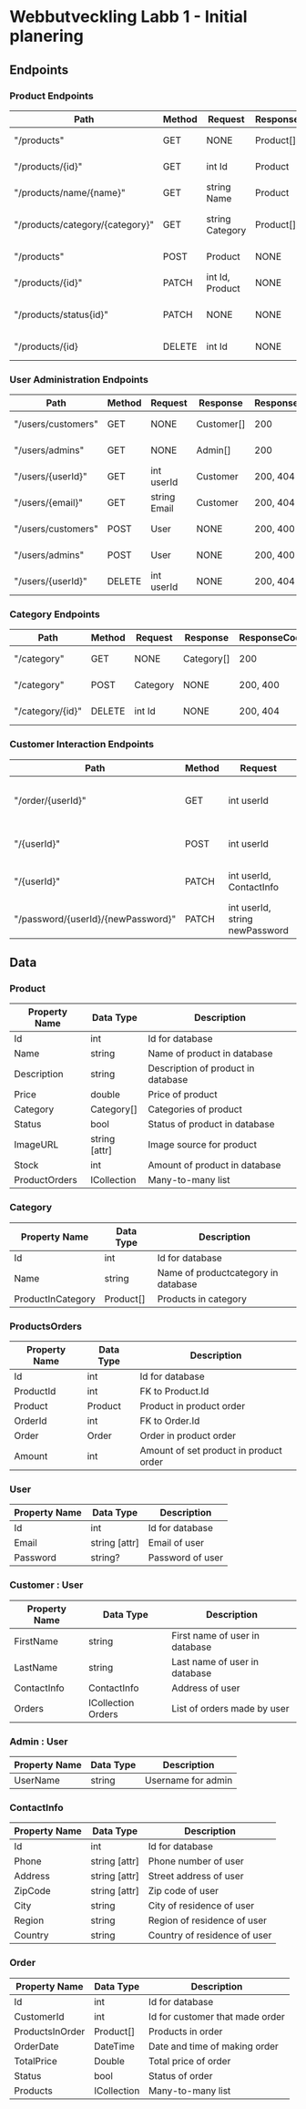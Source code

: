 # Webbutveckling Labb 1 - Initial planering

## Endpoints

### Product Endpoints

| Path                            | Method | Request            | Response  | ResponseCodes | Description                  | 
| ------------------------------- | ------ | ------------------ | --------- | ------------- | ---------------------------- | 
| "/products"                     | GET    | NONE               | Product[] | 200, 404      | Get all products             |      
| "/products/{id}"                | GET    | int Id             | Product   | 200, 404      | Get product by id            |      
| "/products/name/{name}"         | GET    | string Name        | Product   | 200, 404      | Get product by name          |      
| "/products/category/{category}" | GET    | string Category    | Product[] | 200, 404      | Get all products in category |      
| "/products"                     | POST   | Product            | NONE      | 200, 400      | Add new product              |      
| "/products/{id}"                | PATCH  | int Id, Product    | NONE      | 200, 400      | Update product               |      
| "/products/status{id}"          | PATCH  | NONE               | NONE      | 200           | Toggle status on product     |   
| "/products/{id}                 | DELETE | int Id             | NONE      | 200, 404      | Delete product               |      

### User Administration Endpoints

| Path               | Method | Request      | Response   | ResponseCodes | Description       |
| ------------------ | ------ | ------------ | ---------- | ------------- | ----------------- |
| "/users/customers" | GET    | NONE         | Customer[] | 200           | Get all customers |
| "/users/admins"    | GET    | NONE         | Admin[]    | 200           | Get all admins    |
| "/users/{userId}"  | GET    | int userId   | Customer   | 200, 404      | Get user by id    |
| "/users/{email}"   | GET    | string Email | Customer   | 200, 404      | Get user by email |
| "/users/customers" | POST   | User         | NONE       | 200, 400      | Add new customer  |
| "/users/admins"    | POST   | User         | NONE       | 200, 400      | Add new admin     |
| "/users/{userId}"  | DELETE | int userId   | NONE       | 200, 404      | Delete customer   |

### Category Endpoints

| Path             | Method | Request  | Response   | ResponseCodes | Description        |
| ---------------- | ------ | -------- | ---------- | ------------- | ------------------ |
| "/category"      | GET    | NONE     | Category[] | 200           | Get all categories |
| "/category"      | POST   | Category | NONE       | 200, 400      | Add new category   |
| "/category/{id}" | DELETE | int Id   | NONE       | 200, 404      | Delete category    |

### Customer Interaction Endpoints

| Path                               | Method | Request                        | Response | ResponseCodes | Description                       |
| ---------------------------------- | ------ | ------------------------------ | -------- | ------------- | --------------------------------- |
| "/order/{userId}"                  | GET    | int userId                     | Order[]  | 200, 400      | Get all items from customer Order |
| "/{userId}"                        | POST   | int userId                     | Order    | 200, 400      | Create a customer order           |
| "/{userId}"                        | PATCH  | int userId, ContactInfo        | NONE     | 200, 404      | Update customer contactInfo       |
| "/password/{userId}/{newPassword}" | PATCH  | int userId, string newPassword | NONE     | 200, 404      | Update customer password          |



## Data

### Product

| Property Name | Data Type                  | Description                        |
| ------------- | -------------------------- | ---------------------------------- |
| Id            | int                        | Id for database                    |
| Name          | string                     | Name of product in database        |
| Description   | string                     | Description of product in database |
| Price         | double                     | Price of product                   |
| Category      | Category[]                 | Categories of product              |
| Status        | bool                       | Status of product in database      |
| ImageURL      | string [attr]              | Image source for product           |
| Stock         | int                        | Amount of product in database      |
| ProductOrders | ICollection<ProductOrders> | Many-to-many list                  |

### Category

| Property Name     | Data Type | Description                         |
| ----------------- | --------- | ----------------------------------- |
| Id                | int       | Id for database                     |
| Name              | string    | Name of productcategory in database |
| ProductInCategory | Product[] | Products in category                |

### ProductsOrders

| Property Name | Data Type | Description                            |
| ------------- | --------- | -------------------------------------- |
| Id            | int       | Id for database                        |
| ProductId     | int       | FK to Product.Id                       |
| Product       | Product   | Product in product order               |
| OrderId       | int       | FK to Order.Id                         |
| Order         | Order     | Order in product order                 |
| Amount        | int       | Amount of set product in product order |

### User

| Property Name | Data Type     | Description      |
| ------------- | ------------- | ---------------- |
| Id            | int           | Id for database  |
| Email         | string [attr] | Email of user    |
| Password      | string?       | Password of user |

### Customer : User

| Property Name | Data Type                 | Description                    |
| ------------- | ------------------------- | ------------------------------ |
| FirstName     | string                    | First name of user in database |
| LastName      | string                    | Last name of user in database  |
| ContactInfo   | ContactInfo               | Address of user                |
| Orders        | ICollection<Order> Orders | List of orders made by user    |


### Admin : User

| Property Name | Data Type | Description        |
| ------------- | --------- | ------------------ |
| UserName      | string    | Username for admin |

### ContactInfo

| Property Name | Data Type     | Description                  |
| ------------- | ------------- | ---------------------------- |
| Id            | int           | Id for database              |
| Phone         | string [attr] | Phone number of user         |
| Address       | string [attr] | Street address of user       |
| ZipCode       | string [attr] | Zip code of user             |
| City          | string        | City of residence of user    |
| Region        | string        | Region of residence of user  |
| Country       | string        | Country of residence of user |

### Order

| Property Name   | Data Type                  | Description                     |
| --------------- | -------------------------- | ------------------------------- |
| Id              | int                        | Id for database                 |
| CustomerId      | int                        | Id for customer that made order |
| ProductsInOrder | Product[]                  | Products in order               |
| OrderDate       | DateTime                   | Date and time of making order   |
| TotalPrice      | Double                     | Total price of order            |
| Status          | bool                       | Status of order                 |
| Products        | ICollection<ProductOrders> | Many-to-many list               |


